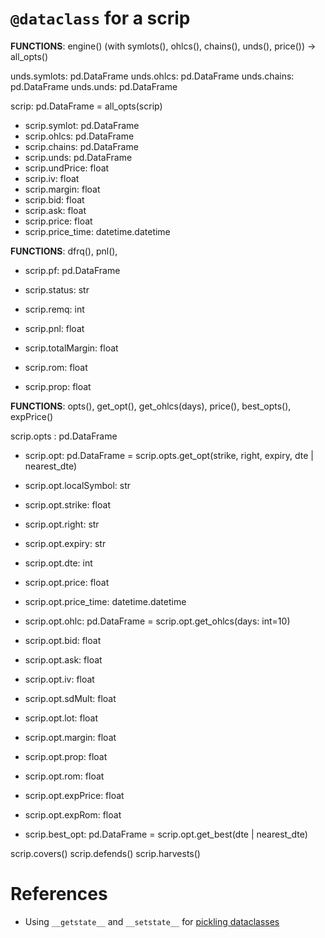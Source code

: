 # `@dataclass` for a scrip

**FUNCTIONS**: engine() (with symlots(), ohlcs(), chains(), unds(), price()) -> all_opts()

unds.symlots: pd.DataFrame
unds.ohlcs: pd.DataFrame
unds.chains: pd.DataFrame
unds.unds: pd.DataFrame

scrip: pd.DataFrame = all_opts(scrip)

  - scrip.symlot: pd.DataFrame
  - scrip.ohlcs: pd.DataFrame
  - scrip.chains: pd.DataFrame
  - scrip.unds: pd.DataFrame
  - scrip.undPrice: float
  - scrip.iv: float
  - scrip.margin: float
  - scrip.bid: float
  - scrip.ask: float
  - scrip.price: float
  - scrip.price_time: datetime.datetime

**FUNCTIONS**: dfrq(), pnl(), 

  - scrip.pf: pd.DataFrame

  - scrip.status: str
  - scrip.remq: int
  - scrip.pnl: float
  - scrip.totalMargin: float
  - scrip.rom: float
  - scrip.prop: float

**FUNCTIONS**: opts(), get_opt(), get_ohlcs(days), price(), best_opts(), expPrice()

scrip.opts : pd.DataFrame

  - scrip.opt: pd.DataFrame = scrip.opts.get_opt(strike, right, expiry, dte | nearest_dte)
  - scrip.opt.localSymbol: str
  - scrip.opt.strike: float
  - scrip.opt.right: str
  - scrip.opt.expiry: str
  - scrip.opt.dte: int
  - scrip.opt.price: float
  - scrip.opt.price_time: datetime.datetime
  - scrip.opt.ohlc: pd.DataFrame = scrip.opt.get_ohlcs(days: int=10)
  - scrip.opt.bid: float
  - scrip.opt.ask: float
  - scrip.opt.iv: float
  - scrip.opt.sdMult: float
  - scrip.opt.lot: float
  - scrip.opt.margin: float
  - scrip.opt.prop: float
  - scrip.opt.rom: float
  - scrip.opt.expPrice: float
  - scrip.opt.expRom: float
  
  - scrip.best_opt: pd.DataFrame = scrip.opt.get_best(dte | nearest_dte)


 
scrip.covers()
scrip.defends()
scrip.harvests()

# References
* Using `__getstate__` and `__setstate__` for [pickling dataclasses](https://stackoverflow.com/a/41754104/7978112)